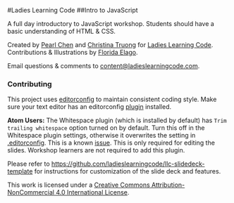 #Ladies Learning Code
##Intro to JavaScript

A full day introductory to JavaScript workshop. Students should have a basic understanding of HTML & CSS.

Created by [Pearl Chen](http://medium.com/@pearlchen) and [Christina Truong](http://twitter.com/christinatruong) for [Ladies Learning Code](http://ladieslearningcode.com). Contributions & Illustrations by [Florida Elago](http://floridaelago.com/).

Email questions & comments to <content@ladieslearningcode.com>.


### Contributing

This project uses [editorconfig](http://editorconfig.org/) to maintain consistent coding style. Make sure your text editor has an editorconfig [plugin](http://editorconfig.org/#download) installed.

**Atom Users:** The Whitespace plugin (which is installed by default) has `Trim trailing whitespace` option turned on by default. Turn this off in the Whitespace plugin settings, otherwise it overwrites the setting in [.editorconfig](.editorconfig). This is a known [issue](https://github.com/sindresorhus/atom-editorconfig/issues/3). This is only required for editing the slides. Workshop learners are not required to add this plugin.

Please refer to https://github.com/ladieslearningcode/llc-slidedeck-template for instructions for customization of the slide deck and features.

This work is licensed under a <a rel="license" href="http://creativecommons.org/licenses/by-nc/4.0/">Creative Commons Attribution-NonCommercial 4.0 International License</a>.
